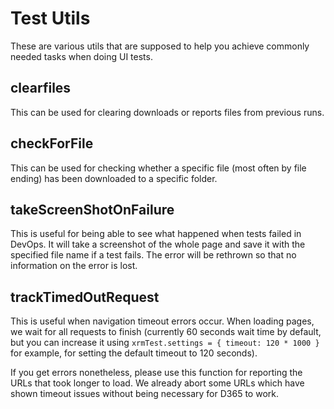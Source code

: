 # Test Utils
These are various utils that are supposed to help you achieve commonly needed tasks when doing UI tests.

## clearfiles
This can be used for clearing downloads or reports files from previous runs.

## checkForFile
This can be used for checking whether a specific file (most often by file ending) has been downloaded to a specific folder.

## takeScreenShotOnFailure
This is useful for being able to see what happened when tests failed in DevOps. It will take a screenshot of the whole page and save it with the specified file name if a test fails. The error will be rethrown so that no information on the error is lost. 

## trackTimedOutRequest
This is useful when navigation timeout errors occur.
When loading pages, we wait for all requests to finish (currently 60 seconds wait time by default, but you can increase it using `xrmTest.settings = { timeout: 120 * 1000 }` for example, for setting the default timeout to 120 seconds).

If you get errors nonetheless, please use this function for reporting the URLs that took longer to load.
We already abort some URLs which have shown timeout issues without being necessary for D365 to work.